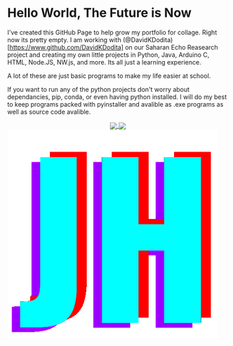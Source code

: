  # Hello World, The Future is Now

I've created this GitHub Page to help grow my portfolio for collage. Right now its pretty empty. I am working with (@DavidKDodita)[https://www.github.com/DavidKDodita] on our Saharan Echo Reasearch project and creating my own little projects in Python, Java, Arduino C, HTML, Node.JS, NW.js, and more. Its all just a learning experience.

A lot of these are just basic programs to make my life easier at school.

If you want to run any of the python projects don't worry about dependancies, pip, conda, or even having python installed. I will do my best to keep programs packed with pyinstaller and avalible as .exe programs as well as source code avalible.

<p align="center">
 <a href="https://github.com/anuraghazra/github-readme-stats">
   <img align="center" src="https://github-readme-stats.vercel.app/api?username=jamesaharris&show_icons=true&theme=dark" />
  <a href="https://github.com/anuraghazra/convoychat">
  <img align="center" src="https://github-readme-stats.vercel.app/api/top-langs/?username=jamesaharris&theme=dark&layout=compact" />
</a>
 </a>
  <img src="https://github.com/james-not-jim/james-not-jim/blob/main/image.png?raw=true" style="float:left">
</p>
